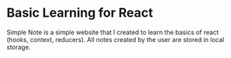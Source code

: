 # Basic Learning for React
Simple Note is a simple website that I created to learn the basics of react (hooks, context, reducers). All notes created by the user are stored in local storage.
